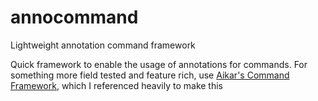 # annocommand
Lightweight annotation command framework

Quick framework to enable the usage of annotations for commands. For something more field tested and feature rich, use [Aikar's Command Framework](https://github.com/aikar/commands), which I referenced heavily to make this

